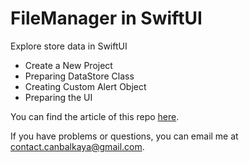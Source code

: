 # FileManager in SwiftUI
Explore store data in SwiftUI

* Create a New Project 
* Preparing DataStore Class
* Creating Custom Alert Object
* Preparing the UI

You can find the article of this repo [here](https://betterprogramming.pub/crate-custom-alert-object-in-swiftui-bddf98923a1).

If you have problems or questions, you can email me at <contact.canbalkaya@gmail.com>.
